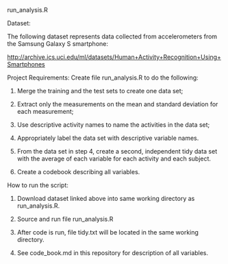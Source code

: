 run_analysis.R

Dataset:

The following dataset represents data collected from accelerometers from the Samsung Galaxy S smartphone:

http://archive.ics.uci.edu/ml/datasets/Human+Activity+Recognition+Using+Smartphones

Project Requirements:  Create file run_analysis.R to do the following:

1.  Merge the training and the test sets to create one data set;

2.  Extract only the measurements on the mean and standard deviation for each measurement; 

3.  Use descriptive activity names to name the activities in the data set;

4.  Appropriately label the data set with descriptive variable names. 

5.  From the data set in step 4, create a second, independent tidy data set with the average of each variable for each activity and each subject.

6.  Create a codebook describing all variables.

How to run the script:

1.  Download dataset linked above into same working directory as run_analysis.R.

2.  Source and run file run_analysis.R

3.  After code is run, file tidy.txt will be located in the same working directory.

4.  See code_book.md in this repository for description of all variables.



